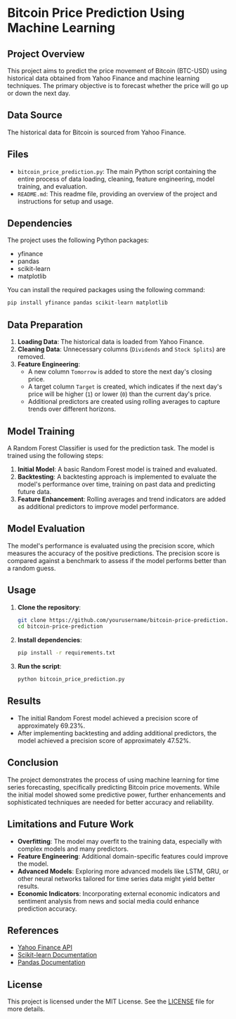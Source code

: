 # Bitcoin Price Prediction Using Machine Learning

## Project Overview

This project aims to predict the price movement of Bitcoin (BTC-USD) using historical data obtained from Yahoo Finance and machine learning techniques. The primary objective is to forecast whether the price will go up or down the next day.

## Data Source

The historical data for Bitcoin is sourced from Yahoo Finance.

## Files

- `bitcoin_price_prediction.py`: The main Python script containing the entire process of data loading, cleaning, feature engineering, model training, and evaluation.
- `README.md`: This readme file, providing an overview of the project and instructions for setup and usage.

## Dependencies

The project uses the following Python packages:

- yfinance
- pandas
- scikit-learn
- matplotlib

You can install the required packages using the following command:

```sh
pip install yfinance pandas scikit-learn matplotlib
```

## Data Preparation

1. **Loading Data**: The historical data is loaded from Yahoo Finance.
2. **Cleaning Data**: Unnecessary columns (`Dividends` and `Stock Splits`) are removed.
3. **Feature Engineering**:
   - A new column `Tomorrow` is added to store the next day's closing price.
   - A target column `Target` is created, which indicates if the next day's price will be higher (`1`) or lower (`0`) than the current day's price.
   - Additional predictors are created using rolling averages to capture trends over different horizons.

## Model Training

A Random Forest Classifier is used for the prediction task. The model is trained using the following steps:

1. **Initial Model**: A basic Random Forest model is trained and evaluated.
2. **Backtesting**: A backtesting approach is implemented to evaluate the model's performance over time, training on past data and predicting future data.
3. **Feature Enhancement**: Rolling averages and trend indicators are added as additional predictors to improve model performance.

## Model Evaluation

The model's performance is evaluated using the precision score, which measures the accuracy of the positive predictions. The precision score is compared against a benchmark to assess if the model performs better than a random guess.

## Usage

1. **Clone the repository**:
    ```sh
    git clone https://github.com/yourusername/bitcoin-price-prediction.git
    cd bitcoin-price-prediction
    ```

2. **Install dependencies**:
    ```sh
    pip install -r requirements.txt
    ```

3. **Run the script**:
    ```sh
    python bitcoin_price_prediction.py
    ```

## Results

- The initial Random Forest model achieved a precision score of approximately 69.23%.
- After implementing backtesting and adding additional predictors, the model achieved a precision score of approximately 47.52%.

## Conclusion

The project demonstrates the process of using machine learning for time series forecasting, specifically predicting Bitcoin price movements. While the initial model showed some predictive power, further enhancements and sophisticated techniques are needed for better accuracy and reliability.

## Limitations and Future Work

- **Overfitting**: The model may overfit to the training data, especially with complex models and many predictors.
- **Feature Engineering**: Additional domain-specific features could improve the model.
- **Advanced Models**: Exploring more advanced models like LSTM, GRU, or other neural networks tailored for time series data might yield better results.
- **Economic Indicators**: Incorporating external economic indicators and sentiment analysis from news and social media could enhance prediction accuracy.

## References

- [Yahoo Finance API](https://pypi.org/project/yfinance/)
- [Scikit-learn Documentation](https://scikit-learn.org/stable/documentation.html)
- [Pandas Documentation](https://pandas.pydata.org/docs/)

## License

This project is licensed under the MIT License. See the [LICENSE](LICENSE) file for more details.
